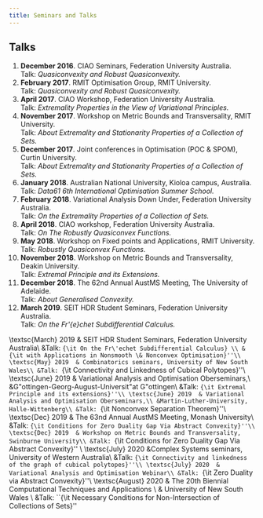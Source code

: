 ```yaml
---
title: Seminars and Talks
---
```


## Talks

1. **December 2016**. CIAO Seminars, Federation University Australia.\
Talk: *Quasiconvexity and Robust Quasiconvexity.*
1. **February 2017**. RMIT Optimisation Group, RMIT University.\
Talk: *Quasiconvexity and Robust Quasiconvexity.*
1. **April 2017**. CIAO Workshop, Federation University Australia.\
Talk: *Extremality Properties in the View of Variational Principles.*
1. **November 2017**. Workshop on Metric Bounds and Transversality, RMIT University.\
Talk: *About Extremality and Stationarity Properties of a Collection of Sets.*
1. **December 2017**. Joint conferences in Optimisation (POC & SPOM), Curtin University.\
Talk: *About Extremality and Stationarity Properties of a Collection of Sets.*
1. **January 2018**. Australian National University, Kioloa campus, Australia.\
Talk: *Data61 6th International Optimisation Summer School.*
1. **February 2018**. Variational Analysis Down Under, Federation University Australia.\
Talk: *On the Extremality Properties of a Collection of Sets.*
1. **April 2018**. CIAO workshop, Federation University Australia.\
Talk: *On The Robustly Quasiconvex Functions.*
1. **May 2018**. Workshop on Fixed points and Applications, RMIT University.
Talk: *Robustly Quasiconvex Functions.*
1. **November 2018**. Workshop on Metric Bounds and Transversality, Deakin University.\
Talk: *Extremal Principle and its Extensions.*
1. **December 2018**. The 62nd Annual AustMS Meeting, The University of Adelaide.\
Talk: *About Generalised Convexity.*
1. **March 2019**. SEIT HDR Student Seminars, Federation University Australia.\
Talk: *On the Fr\'{e}chet Subdifferential Calculus.*


  \textsc{March} 2019  & SEIT HDR Student Seminars, Federation University Australia\\
 &Talk: ``{\it On the Fr\'echet Subdifferential Calculus} \\
 & {\it with Applications in Nonsmooth \& Nonconvex Optimisation}''\\
 \textsc{May} 2019  & Combinatorics seminars, University of New South Wales\\
 &Talk: ``{\it Connectivity and Linkedness of Cubical Polytopes}''\\
  \textsc{June} 2019  & Variational Analysis and Optimisation Oberseminars,\\
  &G\"ottingen-Georg-August-Universit\"at G\"ottingen\\
 &Talk: ``{\it Extremal Principle and its extensions}''\\
 \textsc{June} 2019  & Variational Analysis and Optimisation Oberseminars,\\
  &Martin-Luther-University, Halle-Wittenberg\\
 &Talk: ``{\it Nonconvex Separation Theorem}''\\
  \textsc{Dec} 2019  & The 63nd Annual AustMS Meeting, Monash University\\
 &Talk: ``{\it Conditions for Zero Duality Gap Via Abstract Convexity}''\\
  \textsc{Dec} 2019  & Workshop on Metric Bounds and Transversality, Swinburne University\\
 &Talk: ``{\it Conditions for Zero Duality Gap Via Abstract Convexity}''
\\
 \textsc{July} 2020  &Complex Systems seminars, University of Western Australia\\
 &Talk: ``{\it Connectivity and linkedness of the graph of cubical polytopes}''\\
\textsc{July} 2020  & Variational Analysis and Optimisation Webinar\\
 &Talk: ``{\it Zero Duality via Abstract Convexity}''\\
\textsc{August} 2020  & The 20th Biennial Computational Techniques and Applications \\
& University of New South Wales \\
 &Talk: ``{\it Necessary Conditions for Non-Intersection of Collections of
Sets}''
